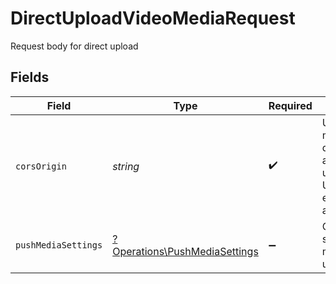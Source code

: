 # DirectUploadVideoMediaRequest

Request body for direct upload


## Fields

| Field                                                                             | Type                                                                              | Required                                                                          | Description                                                                       | Example                                                                           |
| --------------------------------------------------------------------------------- | --------------------------------------------------------------------------------- | --------------------------------------------------------------------------------- | --------------------------------------------------------------------------------- | --------------------------------------------------------------------------------- |
| `corsOrigin`                                                                      | *string*                                                                          | :heavy_check_mark:                                                                | Upload media directly from a device using the URL name or enter '*' to allow all. | *                                                                                 |
| `pushMediaSettings`                                                               | [?Operations\PushMediaSettings](../../Models/Operations/PushMediaSettings.md)     | :heavy_minus_sign:                                                                | Configuration settings for media upload.                                          |                                                                                   |